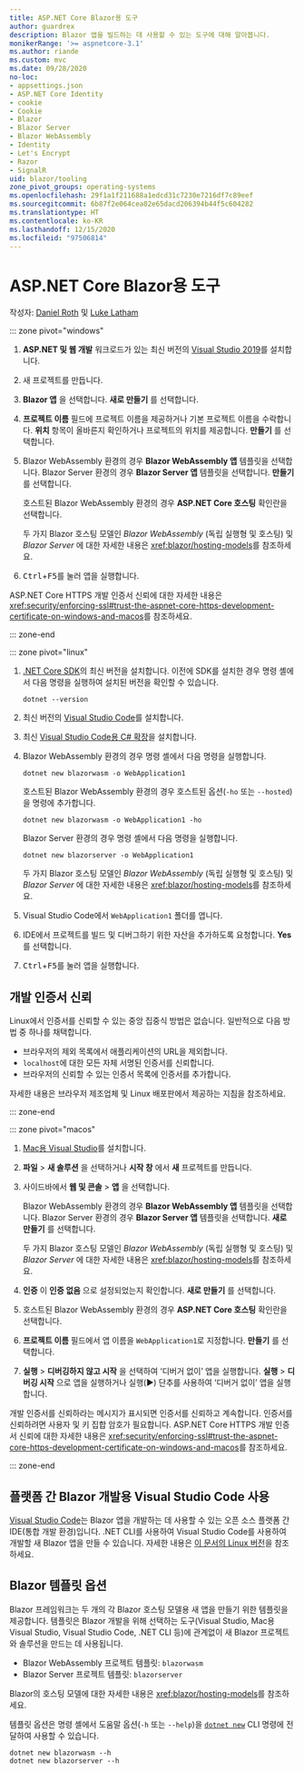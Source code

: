 ```yaml
---
title: ASP.NET Core Blazor용 도구
author: guardrex
description: Blazor 앱을 빌드하는 데 사용할 수 있는 도구에 대해 알아봅니다.
monikerRange: '>= aspnetcore-3.1'
ms.author: riande
ms.custom: mvc
ms.date: 09/28/2020
no-loc:
- appsettings.json
- ASP.NET Core Identity
- cookie
- Cookie
- Blazor
- Blazor Server
- Blazor WebAssembly
- Identity
- Let's Encrypt
- Razor
- SignalR
uid: blazor/tooling
zone_pivot_groups: operating-systems
ms.openlocfilehash: 29f1a1f211688a1edcd31c7230e7216df7c89eef
ms.sourcegitcommit: 6b87f2e064cea02e65dacd206394b44f5c604282
ms.translationtype: HT
ms.contentlocale: ko-KR
ms.lasthandoff: 12/15/2020
ms.locfileid: "97506814"
---
```

# <a name="tooling-for-aspnet-core-no-locblazor"></a>ASP.NET Core Blazor용 도구

작성자: [Daniel Roth](https://github.com/danroth27) 및 [Luke Latham](https://github.com/guardrex)

::: zone pivot="windows"

1. **ASP.NET 및 웹 개발** 워크로드가 있는 최신 버전의 [Visual Studio 2019](https://visualstudio.microsoft.com/downloads/)를 설치합니다.

1. 새 프로젝트를 만듭니다.

1. **Blazor 앱** 을 선택합니다. **새로 만들기** 를 선택합니다.

1. **프로젝트 이름** 필드에 프로젝트 이름을 제공하거나 기본 프로젝트 이름을 수락합니다. **위치** 항목이 올바른지 확인하거나 프로젝트의 위치를 제공합니다. **만들기** 를 선택합니다.

1. Blazor WebAssembly 환경의 경우 **Blazor WebAssembly 앱** 템플릿을 선택합니다. Blazor Server 환경의 경우 **Blazor Server 앱** 템플릿을 선택합니다. **만들기** 를 선택합니다.

   호스트된 Blazor WebAssembly 환경의 경우 **ASP.NET Core 호스팅** 확인란을 선택합니다.

   두 가지 Blazor 호스팅 모델인 *Blazor WebAssembly* (독립 실행형 및 호스팅) 및 *Blazor Server* 에 대한 자세한 내용은 <xref:blazor/hosting-models>를 참조하세요.

1. <kbd>Ctrl</kbd>+<kbd>F5</kbd>를 눌러 앱을 실행합니다.

ASP.NET Core HTTPS 개발 인증서 신뢰에 대한 자세한 내용은 <xref:security/enforcing-ssl#trust-the-aspnet-core-https-development-certificate-on-windows-and-macos>를 참조하세요.

::: zone-end

::: zone pivot="linux"

1. [.NET Core SDK](https://dotnet.microsoft.com/download)의 최신 버전을 설치합니다. 이전에 SDK를 설치한 경우 명령 셸에서 다음 명령을 실행하여 설치된 버전을 확인할 수 있습니다.

   ```dotnetcli
   dotnet --version
   ```

1. 최신 버전의 [Visual Studio Code](https://code.visualstudio.com)를 설치합니다.

1. 최신 [Visual Studio Code용 C# 확장](https://marketplace.visualstudio.com/items?itemName=ms-dotnettools.csharp)을 설치합니다.

1. Blazor WebAssembly 환경의 경우 명령 셸에서 다음 명령을 실행합니다.

   ```dotnetcli
   dotnet new blazorwasm -o WebApplication1
   ```

   호스트된 Blazor WebAssembly 환경의 경우 호스트된 옵션(`-ho` 또는 `--hosted`)을 명령에 추가합니다.
   
   ```dotnetcli
   dotnet new blazorwasm -o WebApplication1 -ho
   ```
   
   Blazor Server 환경의 경우 명령 셸에서 다음 명령을 실행합니다.

   ```dotnetcli
   dotnet new blazorserver -o WebApplication1
   ```

   두 가지 Blazor 호스팅 모델인 *Blazor WebAssembly* (독립 실행형 및 호스팅) 및 *Blazor Server* 에 대한 자세한 내용은 <xref:blazor/hosting-models>를 참조하세요.

1. Visual Studio Code에서 `WebApplication1` 폴더를 엽니다.

1. IDE에서 프로젝트를 빌드 및 디버그하기 위한 자산을 추가하도록 요청합니다. **Yes** 를 선택합니다.

1. <kbd>Ctrl</kbd>+<kbd>F5</kbd>를 눌러 앱을 실행합니다.

## <a name="trust-a-development-certificate"></a>개발 인증서 신뢰

Linux에서 인증서를 신뢰할 수 있는 중앙 집중식 방법은 없습니다. 일반적으로 다음 방법 중 하나를 채택합니다.

* 브라우저의 제외 목록에서 애플리케이션의 URL을 제외합니다.
* `localhost`에 대한 모든 자체 서명된 인증서를 신뢰합니다.
* 브라우저의 신뢰할 수 있는 인증서 목록에 인증서를 추가합니다.

자세한 내용은 브라우저 제조업체 및 Linux 배포판에서 제공하는 지침을 참조하세요.

::: zone-end

::: zone pivot="macos"

1. [Mac용 Visual Studio](https://visualstudio.microsoft.com/vs/mac/)를 설치합니다.

1. **파일** > **새 솔루션** 을 선택하거나 **시작 창** 에서 **새** 프로젝트를 만듭니다.

1. 사이드바에서 **웹 및 콘솔** > **앱** 을 선택합니다.

   Blazor WebAssembly 환경의 경우 **Blazor WebAssembly 앱** 템플릿을 선택합니다. Blazor Server 환경의 경우 **Blazor Server 앱** 템플릿을 선택합니다. **새로 만들기** 를 선택합니다.

   두 가지 Blazor 호스팅 모델인 *Blazor WebAssembly* (독립 실행형 및 호스팅) 및 *Blazor Server* 에 대한 자세한 내용은 <xref:blazor/hosting-models>를 참조하세요.

1. **인증** 이 **인증 없음** 으로 설정되었는지 확인합니다. **새로 만들기** 를 선택합니다.

1. 호스트된 Blazor WebAssembly 환경의 경우 **ASP.NET Core 호스팅** 확인란을 선택합니다.

1. **프로젝트 이름** 필드에서 앱 이름을 `WebApplication1`로 지정합니다. **만들기** 를 선택합니다.

1. **실행** > **디버깅하지 않고 시작** 을 선택하여 ‘디버거 없이’ 앱을 실행합니다. **실행** > **디버깅 시작** 으로 앱을 실행하거나 실행(&#9654;) 단추를 사용하여 ‘디버거 없이’ 앱을 실행합니다.

개발 인증서를 신뢰하라는 메시지가 표시되면 인증서를 신뢰하고 계속합니다. 인증서를 신뢰하려면 사용자 및 키 집합 암호가 필요합니다. ASP.NET Core HTTPS 개발 인증서 신뢰에 대한 자세한 내용은 <xref:security/enforcing-ssl#trust-the-aspnet-core-https-development-certificate-on-windows-and-macos>를 참조하세요.

::: zone-end

## <a name="use-visual-studio-code-for-cross-platform-no-locblazor-development"></a>플랫폼 간 Blazor 개발용 Visual Studio Code 사용

[Visual Studio Code](https://code.visualstudio.com/)는 Blazor 앱을 개발하는 데 사용할 수 있는 오픈 소스 플랫폼 간 IDE(통합 개발 환경)입니다. .NET CLI를 사용하여 Visual Studio Code를 사용하여 개발할 새 Blazor 앱을 만들 수 있습니다. 자세한 내용은 [이 문서의 Linux 버전](/aspnet/core/blazor/tooling?pivots=linux)을 참조하세요.

## <a name="no-locblazor-template-options"></a>Blazor 템플릿 옵션

Blazor 프레임워크는 두 개의 각 Blazor 호스팅 모델용 새 앱을 만들기 위한 템플릿을 제공합니다. 템플릿은 Blazor 개발을 위해 선택하는 도구(Visual Studio, Mac용 Visual Studio, Visual Studio Code, .NET CLI 등)에 관계없이 새 Blazor 프로젝트와 솔루션을 만드는 데 사용됩니다.

* Blazor WebAssembly 프로젝트 템플릿: `blazorwasm`
* Blazor Server 프로젝트 템플릿: `blazorserver`

Blazor의 호스팅 모델에 대한 자세한 내용은 <xref:blazor/hosting-models>를 참조하세요.

템플릿 옵션은 명령 셸에서 도움말 옵션(`-h` 또는 `--help`)을 [`dotnet new`](/dotnet/core/tools/dotnet-new) CLI 명령에 전달하여 사용할 수 있습니다.

```dotnetcli
dotnet new blazorwasm --h
dotnet new blazorserver --h
```

